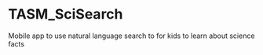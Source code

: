 # TASM_SciSearch
Mobile app to use natural language search to for kids to learn about science facts
